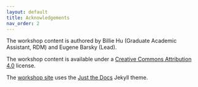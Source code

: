 ```yaml
---
layout: default
title: Acknowledgements
nav_order: 2
---
```

The workshop content is authored by Billie Hu (Graduate Academic Assistant, RDM) and Eugene Barsky (Lead).

The workshop content is available under a [Creative Commons Attribution 4.0](https://creativecommons.org/licenses/by/4.0) license.

The [workshop site](https://ubc-library-rc.github.io/rdm/) uses the [Just the Docs](https://github.com/pmarsceill/just-the-docs) Jekyll theme.


